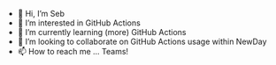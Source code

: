 - 👋 Hi, I’m Seb
- 👀 I’m interested in GitHub Actions
- 🌱 I’m currently learning (more) GitHub Actions
- 💞️ I’m looking to collaborate on GitHub Actions usage within NewDay
- 📫 How to reach me ... Teams!
